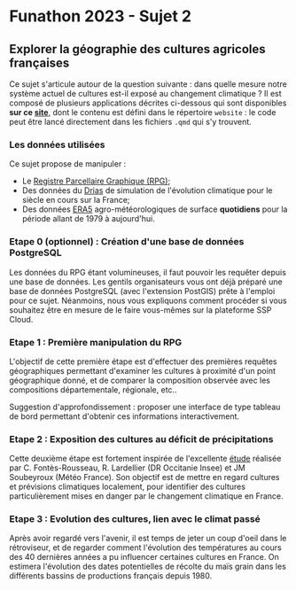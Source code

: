# Funathon 2023 - Sujet 2

## Explorer la géographie des cultures agricoles françaises

Ce sujet s'articule autour de la question suivante : dans quelle mesure notre système actuel de cultures est-il exposé au changement climatique ? Il est composé de plusieurs applications décrites ci-dessous qui sont disponibles **sur ce [site](https://inseefrlab.github.io/funathon2023_sujet2/)**, dont le contenu est défini dans le répertoire `website` : le code peut être lancé directement dans les fichiers `.qmd` qui s'y trouvent.

### Les données utilisées

Ce sujet propose de manipuler :

- Le [Registre Parcellaire Graphique (RPG)](https://www.data.gouv.fr/fr/datasets/registre-parcellaire-graphique-rpg-contours-des-parcelles-et-ilots-culturaux-et-leur-groupe-de-cultures-majoritaire/);
- Des données du [Drias](http://www.drias-climat.fr/decouverte) de simulation de l'évolution climatique pour le siècle en cours sur la France;
- Des données [ERA5](https://cds.climate.copernicus.eu/cdsapp#!/dataset/sis-agrometeorological-indicators) agro-météorologiques de surface **quotidiens** pour la période allant de 1979 à aujourd'hui.

### Etape 0 (optionnel) : Création d'une base de données PostgreSQL

Les données du RPG étant volumineuses, il faut pouvoir les requêter depuis une base de données. Les gentils organisateurs vous ont déjà préparé une base de données PostgreSQL (avec l'extension PostGIS) prête à l'emploi pour ce sujet. Néanmoins, nous vous expliquons comment procéder si vous souhaitez être en mesure de le faire vous-mêmes sur la plateforme SSP Cloud.

### Etape 1 : Première manipulation du RPG

L'objectif de cette première étape est d'effectuer des premières requêtes géographiques permettant d'examiner les cultures à proximité d'un point géographique donné, et de comparer la composition observée avec les compositions départementale, régionale, etc..

Suggestion d'approfondissement : proposer une interface de type tableau de bord permettant d'obtenir ces informations interactivement.

### Etape 2 : Exposition des cultures au déficit de précipitations

Cette deuxième étape est fortement inspirée de l'excellente [étude](https://www.insee.fr/fr/statistiques/6522912) réalisée par C. Fontès-Rousseau, R. Lardellier (DR Occitanie Insee) et JM Soubeyroux (Météo France). Son objectif est de mettre en regard cultures et prévisions climatiques localement, pour identifier des cultures particulièrement mises en danger par le changement climatique en France.

### Etape 3 : Evolution des cultures, lien avec le climat passé

Après avoir regardé vers l'avenir, il est temps de jeter un coup d'oeil dans le rétroviseur, et de regarder comment l'évolution des températures au cours des 40 dernières années a pu influencer certaines cultures en France. On estimera l'évolution des dates potentielles de récolte du maïs grain dans les différents bassins de productions français depuis 1980.

